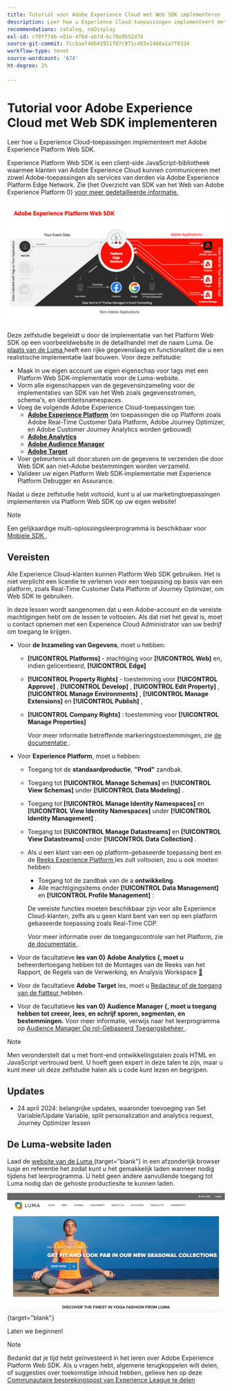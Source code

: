 ```yaml
---
title: Tutorial voor Adobe Experience Cloud met Web SDK implementeren
description: Leer hoe u Experience Cloud-toepassingen implementeert met Adobe Experience Platform Web SDK.
recommendations: catalog, noDisplay
exl-id: cf0ff74b-e81e-4f6d-ab7d-6c70e9b52d78
source-git-commit: 7ccbaaf4db43921f07c971c485e1460a1a7f0334
workflow-type: tm+mt
source-wordcount: '674'
ht-degree: 2%

---
```


# Tutorial voor Adobe Experience Cloud met Web SDK implementeren

Leer hoe u Experience Cloud-toepassingen implementeert met Adobe Experience Platform Web SDK.

Experience Platform Web SDK is een client-side JavaScript-bibliotheek waarmee klanten van Adobe Experience Cloud kunnen communiceren met zowel Adobe-toepassingen als services van derden via Adobe Experience Platform Edge Network. Zie {het Overzicht van SDK van het Web van Adobe Experience Platform 0} [ voor meer gedetailleerde informatie.](https://experienceleague.adobe.com/en/docs/experience-platform/edge/home)

![ de architectuur van SDK van het Web van Experience Platform ](assets/dc-websdk.png)

Deze zelfstudie begeleidt u door de implementatie van het Platform Web SDK op een voorbeeldwebsite in de detailhandel met de naam Luma. De [ plaats van de Luma ](https://luma.enablementadobe.com/content/luma/us/en.html) heeft een rijke gegevenslaag en functionaliteit die u een realistische implementatie laat bouwen. Voor deze zelfstudie:

* Maak in uw eigen account uw eigen eigenschap voor tags met een Platform Web SDK-implementatie voor de Luma-website.
* Vorm alle eigenschappen van de gegevensinzameling voor de implementaties van SDK van het Web zoals gegevensstromen, schema&#39;s, en identiteitsnamespaces.
* Voeg de volgende Adobe Experience Cloud-toepassingen toe:
   * **[Adobe Experience Platform](setup-experience-platform.md)** (en toepassingen die op Platform zoals Adobe Real-Time Customer Data Platform, Adobe Journey Optimizer, en Adobe Customer Journey Analytics worden gebouwd)
   * **[Adobe Analytics](setup-analytics.md)**
   * **[Adobe Audience Manager](setup-audience-manager.md)**
   * **[Adobe Target](setup-target.md)**
* Voer gebeurtenis uit door:sturen om de gegevens te verzenden die door Web SDK aan niet-Adobe bestemmingen worden verzameld.
* Valideer uw eigen Platform Web SDK-implementatie met Experience Platform Debugger en Assurance.

Nadat u deze zelfstudie hebt voltooid, kunt u al uw marketingtoepassingen implementeren via Platform Web SDK op uw eigen website!


>[!NOTE]
>
>Een gelijkaardige multi-oplossingsleerprogramma is beschikbaar voor [ Mobiele SDK ](../tutorial-mobile-sdk/overview.md).

## Vereisten

Alle Experience Cloud-klanten kunnen Platform Web SDK gebruiken. Het is niet verplicht een licentie te verlenen voor een toepassing op basis van een platform, zoals Real-Time Customer Data Platform of Journey Optimizer, om Web SDK te gebruiken.

In deze lessen wordt aangenomen dat u een Adobe-account en de vereiste machtigingen hebt om de lessen te voltooien. Als dat niet het geval is, moet u contact opnemen met een Experience Cloud Administrator van uw bedrijf om toegang te krijgen.

* Voor **de Inzameling van Gegevens**, moet u hebben:
   * **[!UICONTROL Platforms]** - machtiging voor **[!UICONTROL Web]** en, indien gelicentieerd, **[!UICONTROL Edge]**
   * **[!UICONTROL Property Rights]** - toestemming voor **[!UICONTROL Approve]** , **[!UICONTROL Develop]** , **[!UICONTROL Edit Property]** , **[!UICONTROL Manage Environments]** , **[!UICONTROL Manage Extensions]** en **[!UICONTROL Publish]** ,
   * **[!UICONTROL Company Rights]** : toestemming voor **[!UICONTROL Manage Properties]**

     Voor meer informatie betreffende markeringstoestemmingen, zie [ de documentatie ](https://experienceleague.adobe.com/en/docs/experience-platform/tags/admin/user-permissions).

* Voor **Experience Platform**, moet u hebben:

   * Toegang tot de **standaardproductie**, **&quot;Prod&quot;** zandbak.
   * Toegang tot **[!UICONTROL Manage Schemas]** en **[!UICONTROL View Schemas]** under **[!UICONTROL Data Modeling]** .
   * Toegang tot **[!UICONTROL Manage Identity Namespaces]** en **[!UICONTROL View Identity Namespaces]** under **[!UICONTROL Identity Management]** .
   * Toegang tot **[!UICONTROL Manage Datastreams]** en **[!UICONTROL View Datastreams]** under **[!UICONTROL Data Collection]** .
   * Als u een klant van een op platform-gebaseerde toepassing bent en de [ Reeks Experience Platform ](setup-experience-platform.md) les zult voltooien, zou u ook moeten hebben:
      * Toegang tot de zandbak van de a **ontwikkeling**.
      * Alle machtigingsitems onder **[!UICONTROL Data Management]** en **[!UICONTROL Profile Management]** :

     De vereiste functies moeten beschikbaar zijn voor alle Experience Cloud-klanten, zelfs als u geen klant bent van een op een platform gebaseerde toepassing zoals Real-Time CDP.

     Voor meer informatie over de toegangscontrole van het Platform, zie [ de documentatie ](https://experienceleague.adobe.com/en/docs/experience-platform/access-control/home).

* Voor de facultatieve **les van 0&rbrace; Adobe Analytics &lbrace;, moet u** beheerdertoegang hebben tot de Montages van de Reeks van het Rapport, de Regels van de Verwerking, en Analysis Workspace [&#128279;](https://experienceleague.adobe.com/en/docs/analytics/admin/admin-console/home)

* Voor de facultatieve **Adobe Target** les, moet u [ Redacteur of de toegang van de fiatteur ](https://experienceleague.adobe.com/en/docs/target/using/administer/manage-users/enterprise/properties-overview#section_8C425E43E5DD4111BBFC734A2B7ABC80) hebben.

* Voor de facultatieve **les van 0&rbrace; Audience Manager &lbrace;, moet u toegang hebben tot creeer, lees, en schrijf sporen, segmenten, en bestemmingen.** Voor meer informatie, verwijs naar het leerprogramma op [ Audience Manager Op rol-Gebaseerd Toegangsbeheer ](https://experienceleague.adobe.com/en/docs/audience-manager-learn/tutorials/setup-and-admin/user-management/setting-permissions-with-role-based-access-control).


>[!NOTE]
>
>Men veronderstelt dat u met front-end ontwikkelingstalen zoals HTML en JavaScript vertrouwd bent. U hoeft geen expert in deze talen te zijn, maar u kunt meer uit deze zelfstudie halen als u code kunt lezen en begrijpen.

## Updates

* 24 april 2024: belangrijke updates, waaronder toevoeging van Set Variable/Update Variable, split personalization and analytics request, Journey Optimizer lessen

## De Luma-website laden

Laad de [ website van de Luma ](https://luma.enablementadobe.com/content/luma/us/en.html){target="blank"} in een afzonderlijk browser lusje en referentie het zodat kunt u het gemakkelijk laden wanneer nodig tijdens het leerprogramma. U hebt geen andere aanvullende toegang tot Luma nodig dan de gehoste productiesite te kunnen laden.

[![ Website Luma ](assets/old-overview-luma.png) ](https://luma.enablementadobe.com/content/luma/us/en.html){target="blank"}

Laten we beginnen!

>[!NOTE]
>
>Bedankt dat je tijd hebt geïnvesteerd in het leren over Adobe Experience Platform Web SDK. Als u vragen hebt, algemene terugkoppelen wilt delen, of suggesties over toekomstige inhoud hebben, gelieve hen op deze [ Communautaire besprekingspost van Experience League te delen ](https://experienceleaguecommunities.adobe.com/t5/adobe-experience-platform-data/tutorial-discussion-implement-adobe-experience-cloud-with-web/td-p/444996)

